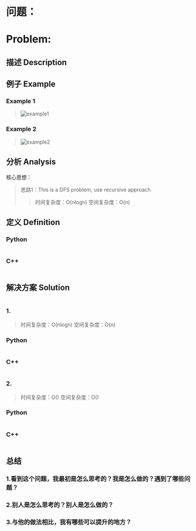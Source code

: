 
# 问题：
# Problem: []()

## 描述 Description
> ### 

> ### 

## 例子 Example
### Example 1

> ![example1](../img/529_1.png)
### Example 2
> ![example2](../img/529_2.png)

## 分析 Analysis

核心思想：
> 思路1：This is a DFS problem, use recursive approach
>> 时间复杂度：O(nlogn)
>> 空间复杂度：O(n)


## 定义 Definition

### Python


```python


```

### C++

```c++

```


## 解决方案 Solution
```

```
### 1.

> 时间复杂度：O(nlogn)
> 空间复杂度：O(n)

### Python


```python
```

### C++

```c++

```


### 2.

> 时间复杂度：O()
> 空间复杂度：O()

### Python


```python

```

### C++

```c++

```



## 总结

### 1.看到这个问题，我最初是怎么思考的？我是怎么做的？遇到了哪些问题？


### 2.别人是怎么思考的？别人是怎么做的？


### 3.与他的做法相比，我有哪些可以提升的地方？



```python

```
